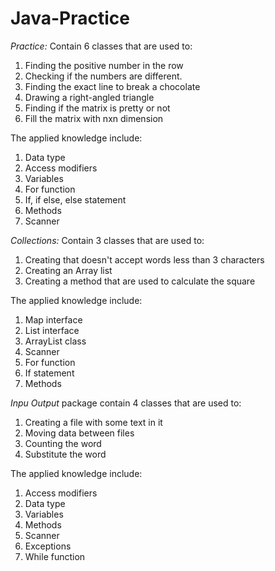 # Java-Practice

*Practice:*
Contain 6 classes that are used to:
1. Finding the positive number in the row
2. Checking if the numbers are different.
3. Finding the exact line to break a chocolate
4. Drawing a right-angled triangle
5. Finding if the matrix is pretty or not
6. Fill the matrix with nxn dimension

The applied knowledge include:
1. Data type
2. Access modifiers
3. Variables
4. For function
5. If, if else, else statement
6. Methods
7. Scanner

*Collections:*
Contain 3 classes that are used to:
1. Creating that doesn't accept words less than 3 characters
2. Creating an Array list
3. Creating a method that are used to calculate the square

The applied knowledge include:
1. Map interface
2. List interface
3. ArrayList class
4. Scanner
5. For function
6. If statement
7. Methods

*Inpu Output*
package contain 4 classes that are used to:
1. Creating a file with some text in it
2. Moving data between  files
3. Counting the word
4. Substitute the word

The applied knowledge include:
1. Access modifiers
2. Data type
3. Variables
4. Methods
5. Scanner
6. Exceptions
7. While function
